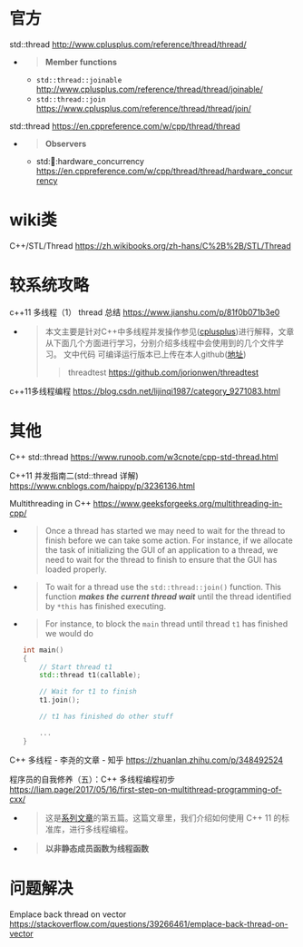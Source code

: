 
# 官方

std::thread http://www.cplusplus.com/reference/thread/thread/
- > **Member functions**
  * `std::thread::joinable` http://www.cplusplus.com/reference/thread/thread/joinable/
  * `std::thread::join` https://www.cplusplus.com/reference/thread/thread/join/

std::thread https://en.cppreference.com/w/cpp/thread/thread
- > **Observers**
  * std::thread::hardware_concurrency https://en.cppreference.com/w/cpp/thread/thread/hardware_concurrency

# wiki类

C++/STL/Thread https://zh.wikibooks.org/zh-hans/C%2B%2B/STL/Thread

# 较系统攻略

c++11 多线程（1） thread 总结 https://www.jianshu.com/p/81f0b071b3e0
- > 本文主要是针对C++中多线程并发操作参见([cplusplus]())进行解释，文章从下面几个方面进行学习，分别介绍多线程中会使用到的几个文件学习。 文中代码 可编译运行版本已上传在本人github([地址](https://github.com/jorionwen/threadtest))
  >> threadtest https://github.com/jorionwen/threadtest

c++11多线程编程 https://blog.csdn.net/lijinqi1987/category_9271083.html

# 其他

C++ std::thread https://www.runoob.com/w3cnote/cpp-std-thread.html

C++11 并发指南二(std::thread 详解) https://www.cnblogs.com/haippy/p/3236136.html

Multithreading in C++ https://www.geeksforgeeks.org/multithreading-in-cpp/
- > Once a thread has started we may need to wait for the thread to finish before we can take some action. For instance, if we allocate the task of initializing the GUI of an application to a thread, we need to wait for the thread to finish to ensure that the GUI has loaded properly.
- > To wait for a thread use the `std::thread::join()` function. This function ***makes the current thread wait*** until the thread identified by `*this` has finished executing.
- > For instance, to block the `main` thread until thread `t1` has finished we would do
  ```cpp
  int main() 
  { 
      // Start thread t1 
      std::thread t1(callable); 
  
      // Wait for t1 to finish 
      t1.join(); 
  
      // t1 has finished do other stuff 
  
      ... 
  } 
  ```

C++ 多线程 - 李尧的文章 - 知乎 https://zhuanlan.zhihu.com/p/348492524

程序员的自我修养（五）：C++ 多线程编程初步 https://liam.page/2017/05/16/first-step-on-multithread-programming-of-cxx/
- > 这是[系列文章](https://liam.page/series/)的第五篇。这篇文章里，我们介绍如何使用 C++ 11 的标准库，进行多线程编程。
- > **以非静态成员函数为线程函数**

# 问题解决

Emplace back thread on vector https://stackoverflow.com/questions/39266461/emplace-back-thread-on-vector
